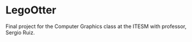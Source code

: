 # LegoOtter
 Final project for the Computer Graphics class at the ITESM with professor, Sergio Ruiz.
